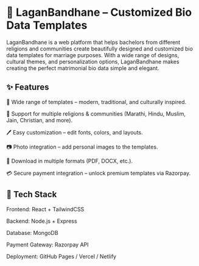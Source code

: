 <h1>🌸 LaganBandhane – Customized Bio Data Templates</h1>

LaganBandhane is a web platform that helps bachelors from different religions and communities create beautifully designed and customized bio data templates for marriage purposes. With a wide range of designs, cultural themes, and personalization options, LaganBandhane makes creating the perfect matrimonial bio data simple and elegant.


<h2>✨ Features</h2>

🎨 Wide range of templates – modern, traditional, and culturally inspired.

🕌 Support for multiple religions & communities (Marathi, Hindu, Muslim, Jain, Christian, and more).

🖊️ Easy customization – edit fonts, colors, and layouts.

📷 Photo integration – add personal images to the templates.

📄 Download in multiple formats (PDF, DOCX, etc.).

💳 Secure payment integration – unlock premium templates via Razorpay.


<h2>🚀 Tech Stack</h2>

Frontend: React + TailwindCSS

Backend: Node.js + Express

Database: MongoDB

Payment Gateway: Razorpay API

Deployment: GitHub Pages / Vercel / Netlify


